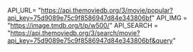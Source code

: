 API_URL= "https://api.themoviedb.org/3/movie/popular?api_key=75d9089e75c9f8586947d84e343806bf"
API_IMG = "https://image.tmdb.org/t/p/w500/"
API_SEARCH = "https://api.themoviedb.org/3/search/movie?api_key=75d9089e75c9f8586947d84e343806bf&query"